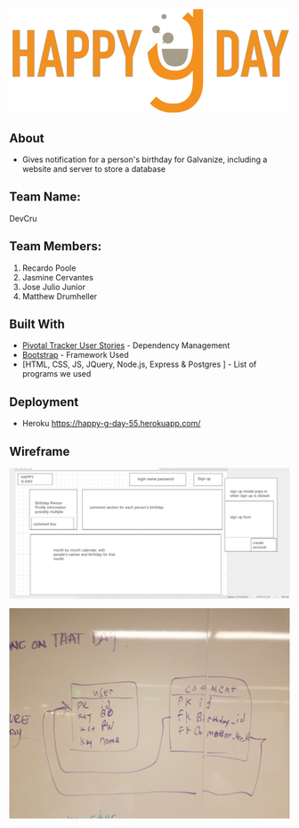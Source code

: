 ![happy-g-day-logo](./public/images/GDay%20Logo.png)

## About 
- Gives notification for a person's birthday for Galvanize, including a website and server to store a database

## Team Name: 
DevCru

## Team Members:
  1. Recardo Poole
  2. Jasmine Cervantes
  3. Jose Julio Junior
  4. Matthew Drumheller

## Built With
* [Pivotal Tracker User Stories](https://www.pivotaltracker.com/n/projects/2089457) - Dependency Management
* [Bootstrap](http://getbootstrap.com/) - Framework Used
* [HTML, CSS, JS, JQuery, Node.js, Express & Postgres ] - List of programs we used 


## Deployment
- Heroku
    https://happy-g-day-55.herokuapp.com/
    
## Wireframe
![wireframe](./public/images/happy-g-day-wireframe.png)

![erd](./public/images/erd-mockup.jpg)
   

